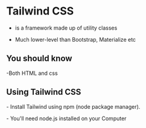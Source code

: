# Tailwind CSS <br> 
* <p>is a framework made up of utility classes</p>
* <P> Much lower-level than Bootstrap, Materialize etc<P/>
##  You should know <br>
<p> -Both HTML and css</p>

## Using Tailwind CSS <br>
<p> - Install Tailwind using npm (node package manager).</p>
<p> - You'll need node.js installed on your Computer</p>
